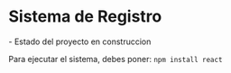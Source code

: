<h1>Sistema de Registro</h1>
- Estado del proyecto en construccion

Para ejecutar el sistema, debes poner:
``` npm install react ```
